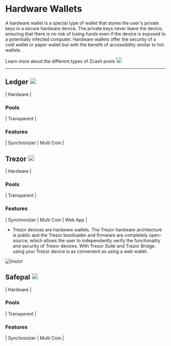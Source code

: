 # Hardware Wallets

A hardware wallet is a special type of wallet that stores the user's private keys in a secure hardware device. The private keys never leave the device, ensuring that there is no risk of losing funds even if the device is exposed to a potentially infected computer. Hardware wallets offer the security of a cold wallet or paper wallet but with the benefit of accessibility similar to hot wallets.

Learn more about the different types of Zcash pools [<img src="https://raw.githubusercontent.com/FortAwesome/Font-Awesome/6.x/svgs/solid/square-arrow-up-right.svg" width="18" height="18">](https://wiki.zechub.xyz/zcash-value-pools)

---

## Ledger [<img src="https://raw.githubusercontent.com/FortAwesome/Font-Awesome/6.x/svgs/solid/arrow-up-right-from-square.svg" width="20" height="20">](https://www.ledger.com/zcash-wallet)
| Hardware |

### Pools
| Transparent |

### Features
| Synchronizer | Multi Coin |




## Trezor [<img src="https://raw.githubusercontent.com/FortAwesome/Font-Awesome/6.x/svgs/solid/arrow-up-right-from-square.svg" width="20" height="20">](https://wiki.trezor.io/Zcash_(ZEC))
| Hardware |

### Pools
| Transparent |

### Features
| Synchronizer | Multi Coin | Web App |


- Trezor devices are hardware wallets. The Trezor hardware architecture is public and the Trezor bootloader and firmware are completely open-source, which allows the user to independently verify the functionality and security of Trezor devices. With Trezor Suite and Trezor Bridge, using your Trezor device is as convenient as using a web wallet. 


![trezor](https://user-images.githubusercontent.com/81990132/185267639-d458344c-c457-47a5-ae5b-5b9f78914b3c.png)

## Safepal [<img src="https://raw.githubusercontent.com/FortAwesome/Font-Awesome/6.x/svgs/solid/arrow-up-right-from-square.svg" width="20" height="20">](https://www.safepal.com/)
| Hardware |

### Pools
| Transparent |

### Features
| Synchronizer | Multi Coin |
